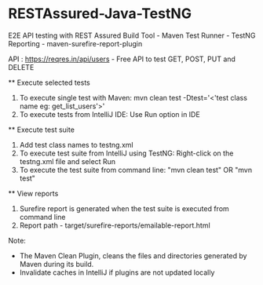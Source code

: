 # RESTAssured-Java-TestNG
E2E API testing with REST Assured
Build Tool - Maven
Test Runner - TestNG
Reporting - maven-surefire-report-plugin

API : https://reqres.in/api/users - Free API to test GET, POST, PUT and DELETE

** Execute selected tests

1. To execute single test with Maven: mvn clean test -Dtest='<'test class name eg: get_list_users'>'
2. To execute tests from IntelliJ IDE: Use Run option in IDE

** Execute test suite
1. Add test class names to testng.xml
2. To execute test suite from IntelliJ using TestNG: Right-click on the testng.xml file and select Run 
3. To execute the test suite from command line: "mvn clean test"  OR  "mvn test"

** View reports
1. Surefire report is generated when the test suite is executed from command line
2. Report path - target/surefire-reports/emailable-report.html

Note: 
* The Maven Clean Plugin, cleans the files and directories generated by Maven during its build.
* Invalidate caches in IntelliJ if plugins are not updated locally
